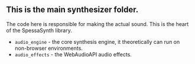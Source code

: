 ## This is the main synthesizer folder.

The code here is responsible for making the actual sound.
This is the heart of the SpessaSynth library.

- `audio_engine` - the core synthesis engine, it theoretically can run on non-browser environments.
- `audio_effects` - the WebAudioAPI audio effects.